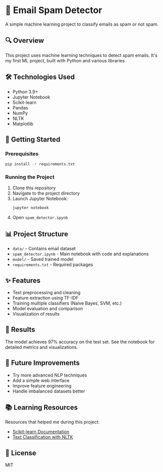 # 📧 Email Spam Detector

A simple machine learning project to classify emails as spam or not spam.

## 🔍 Overview

This project uses machine learning techniques to detect spam emails. It's my first ML project, built with Python and various libraries.

## 🛠️ Technologies Used

- Python 3.9+
- Jupyter Notebook
- Scikit-learn
- Pandas
- NumPy
- NLTK
- Matplotlib

## 🚀 Getting Started

### Prerequisites

```bash
pip install -r requirements.txt
```

### Running the Project

1. Clone this repository
2. Navigate to the project directory
3. Launch Jupyter Notebook:
   ```bash
   jupyter notebook
   ```
4. Open `spam_detector.ipynb`

## 📊 Project Structure

- `data/` - Contains email dataset
- `spam_detector.ipynb` - Main notebook with code and explanations
- `model/` - Saved trained model
- `requirements.txt` - Required packages

## ✨ Features

- Text preprocessing and cleaning
- Feature extraction using TF-IDF
- Training multiple classifiers (Naive Bayes, SVM, etc.)
- Model evaluation and comparison
- Visualization of results

## 📝 Results

The model achieves 97% accuracy on the test set. See the notebook for detailed metrics and visualizations.

## 🔮 Future Improvements

- Try more advanced NLP techniques
- Add a simple web interface
- Improve feature engineering
- Handle imbalanced datasets better

## 📚 Learning Resources

Resources that helped me during this project:
- [Scikit-learn Documentation](https://scikit-learn.org/)
- [Text Classification with NLTK](https://www.nltk.org/)

## 📄 License

MIT
